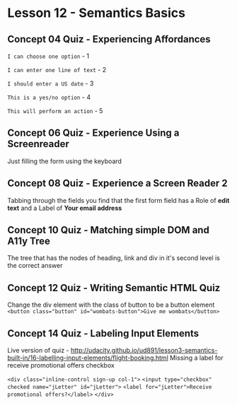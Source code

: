 # Lesson 12 - Semantics Basics

## Concept 04 Quiz - Experiencing Affordances
`I can choose one option` - 1

`I can enter one line of text` - 2

`I should enter a US date` - 3

`This is a yes/no option` - 4

`This will perform an action` - 5

## Concept 06 Quiz - Experience Using a Screenreader
Just filling the form using the keyboard

## Concept 08 Quiz - Experience a Screen Reader 2
Tabbing through the fields you find that the first form field has a Role of **edit text** and a Label of **Your email address**

## Concept 10 Quiz - Matching simple DOM and A11y Tree
The tree that has the nodes of heading, link and div in it's second level is the correct answer

## Concept 12 Quiz - Writing Semantic HTML Quiz
Change the div element with the class of button to be a button element
`<button class="button" id="wombats-button">Give me wombats</button>`

## Concept 14 Quiz - Labeling Input Elements
Live version of quiz - http://udacity.github.io/ud891/lesson3-semantics-built-in/16-labelling-input-elements/flight-booking.html
Missing a label for receive promotional offers checkbox

`<div class="inline-control sign-up col-1">`
	`<input type="checkbox" checked name="jLetter" id="jLetter">` 
	`<label for="jLetter">Receive promotional offers?</label>`
`</div>`